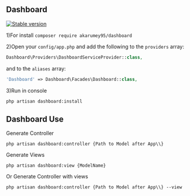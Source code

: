 ## Dashboard

[![Stable version](https://img.shields.io/badge/version-v1.0.5-green)](https://packagist.org/packages/akarumey95/dashboard)


1)For install `composer require akarumey95/dashboard`

2)Open your `config/app.php` and add the following to the `providers` array:
```php
Dashboard\Providers\DashboardServiceProvider::class,
```
and to the `aliases` array:
```php
'Dashboard' => Dashboard\Facades\Dashboard::class,
```
3)Run in console
```shell script
php artisan dashboard:install
```

## Dashboard Use

Generate Controller
```shell script
php artisan dashboard:controller {Path to Model after App\\}
```
Generate Views
```shell script
php artisan dashboard:view {ModelName}
```
Or Generate Controller with views
```shell script
php artisan dashboard:controller {Path to Model after App\\} --view
```
